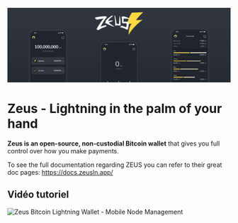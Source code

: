 ![Zeus](assets/cover.jpeg)

# Zeus - Lightning in the palm of your hand

**Zeus is an open-source, non-custodial Bitcoin wallet** that gives you full control over how you make payments.

To see the full documentation regarding ZEUS you can refer to their great doc pages: https://docs.zeusln.app/

## Vidéo tutoriel

![Zeus Bitcoin Lightning Wallet - Mobile Node Management ](https://youtu.be/hmmehTnV3ys)
